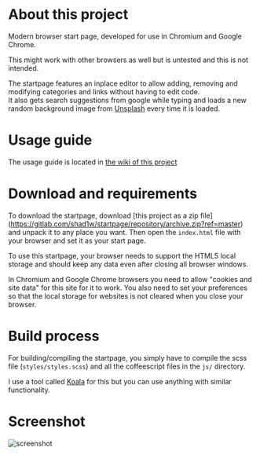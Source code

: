 # About this project

Modern browser start page, developed for use in Chromium and Google Chrome.

This might work with other browsers as well but is untested and this is not
intended.

The startpage features an inplace editor to allow adding, removing and modifying
categories and links without having to edit code.  
It also gets search suggestions from google while typing and loads a new random
background image from [Unsplash](http://unsplash.com/) every time it is loaded.

# Usage guide

The usage guide is located in
[the wiki of this project](https://gitlab.com/shad1w/startpage/wikis/home)

# Download and requirements

To download the startpage, download [this project as a zip file]
(https://gitlab.com/shad1w/startpage/repository/archive.zip?ref=master)
and unpack it to any place you want. Then open the `index.html` file with your
browser and set it as your start page.

To use this startpage, your browser needs to support the HTML5 local storage and
should keep any data even after closing all browser windows.

In Chromium and Google Chrome browsers you need to allow "cookies and site data"
for this site for it to work. You also need to set your preferences so that
the local storage for websites is not cleared when you close your browser.

# Build process

For building/compiling the startpage, you simply have to compile the scss file
(`styles/styles.scss`) and all the coffeescript files in the `js/` directory.

I use a tool called [Koala](http://koala-app.com/) for this but you can use
anything with similar functionality.

# Screenshot

![screenshot](/uploads/2a1ae920d245f49d714d4e9a3ec9de86/startpage.PNG)